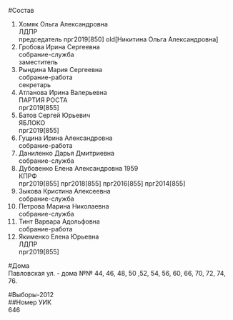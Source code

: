 #Состав  
1. Хомяк Ольга Александровна  
    ЛДПР  
    председатель прг2019[850] old[Никитина Ольга Александровна]  
2. Гробова Ирина Сергеевна  
    собрание-служба  
    заместитель  
3. Рындина Мария Сергеевна  
    собрание-работа  
    секретарь  
4. Атланова Ирина Валерьевна  
    ПАРТИЯ РОСТА  
    прг2019[855]  
5. Батов Сергей Юрьевич  
    ЯБЛОКО  
    прг2019[855]  
6. Гущина Ирина Александровна  
    собрание-работа  
7. Даниленко Дарья Дмитриевна  
    собрание-служба  
8. Дубовенко Елена Александровна 1959  
    КПРФ  
    прг2019[855] прг2018[855] прг2016[855] прг2014[855]  
9. Зыкова Кристина Алексеевна  
    собрание-служба  
10. Петрова Марина Николаевна  
    собрание-служба  
11. Тинт Варвара Адольфовна  
    собрание-работа  
12. Якименко Елена Юрьевна  
    ЛДПР  
    прг2019[855]  
  
#Дома  
Павловская ул. - дома №№ 44, 46, 48, 50 ,52, 54, 56, 60, 66, 70, 72, 74, 76.  
  
#Выборы-2012  
##Номер УИК  
646  

